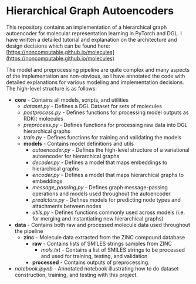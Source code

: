 # Hierarchical Graph Autoencoders

This repository contains an implementation of a hierarchical graph autoencoder for molecular representation learning in PyTorch and DGL. I have written a detailed tutorial and explanation on the architecture and design decisions which can be found here: [https://noncomputable.github.io/molecules](https://noncomputable.github.io/molecules)

The model and preprocessing pipeline are quite complex and many aspects of the implementation are non-obvious, so I have annotated the code with detailed explanations for various modeling and implementation decisions. The high-level structure is as follows:
* **core** - Contains all models, scripts, and utilities
	* *dataset.py* - Defines a DGL Dataset for sets of molecules 
	* *postprocess.py* - Defines functions for processing model outputs as RDKit molecules
	* *preprocess.py* - Defines functions for processing raw data into DGL hierarchical graphs
	* *train.py* - Defines functions for training and validating the models
	* **models** - Contains model definitions and utils
		* *autoencoder.py* - Defines the high-level structure of a variational autoencoder for hierarchical graphs
		* *decoder.py* - Defines a model that maps embeddings to hierarchical graphs
		* *encoder.py* - Defines a model that maps hierarchical graphs to embeddings
		* *message_passing.py* - Defines graph message-passing operations and models used throughout the autoencoder
		* *predictors.py* - Defines models for predicting node types and attachments between nodes
		* *utils.py* - Defines functions commonly used across models (i.e. for merging and instantiating new hierarchical graphs)
* **data** - Contains both raw and processed molecule data used throughout the pipeline
	* **zinc** - Molecule data extracted from the ZINC compound database
		* **raw** - Contains lists of SMILES strings samples from ZINC
			* *mols.txt* - Contains a list of SMILES strings to be processed and used for training, testing, and validation
		* **processed** - Contains outputs of preprocessing.
* *notebook.ipynb* - Annotated notebook illustrating how to do dataset construction, training, and testing with this project.

